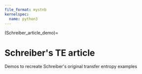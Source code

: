 ```yaml
---
file_format: mystnb
kernelspec:
  name: python3
---
```


(Schreiber_article_demo)=
# Schreiber's TE article 
Demos to recreate Schreiber's original transfer entropy examples